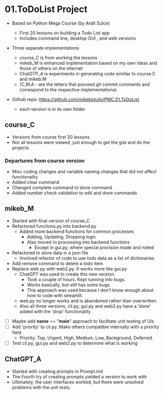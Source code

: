 # 01.ToDoList Project
- Based on Python Mega Course (by Ardit Sulce)
  - First 20 lessons on building a Todo List app
  - Includes command line, desktop GUI , and web versions
 
- Three separate implementations 
  - course_C is from working the lessons
  - mikeb_M is enhanced implementation based on my own ideas and those of others on the internet
  - ChatGTP_A is experiments in generating code similiar to course.C and mikeb.M
  - (C,M,A - are the letters that proceed git commit comments and correspond to the respective implementations)

- Github repo: https://github.com/mikebstudy/PMC.01.ToDoList
  - each version is in its own folder 

## course_C
- Versions from course first 20 lessons
- Not all lessons were viewed, just enough to get the gist and do the projects
 
### Departures from course version
- Misc coding changes and variable naming changes that did not affect functionality
- Added clear command
- Changed complete command to done command
- Added number check validation to edit and done commands

## mikeb_M

- Started with final version of course_C
- Refactored functions.py into backend.py
  - Added more backend functions for common processes 
    - Adding, Updating, Dropping logic
    - Also moved \n processing into backend functions
      - Except in gui.py, where special provision made and noted
- Refactored to store data in a json file
  - Involved refactor of code to use todo data as a list of dictionaries
- Add remove command to delete a todo item
- Replace web.py with web2.py. It works more like gui.py
  - ChatGPT was used to create this new version. 
    - Took a couple of hours. Kept running into bugs. 
    - Works basically, but still has some bugs
    - This approach was used because I don't know enough about how to code with streamlit.
  - web.py no longer works and is abandoned rather than overwritten
  - Also all three versions, cli.py, gui.py and web2.py have a 'done' added with the 'drop' functionality 
- [ ] Maybe add __name__ == "__main__" approach to facilitate unit testing of UIs 
- [ ] Add 'priority' to cli.py. Make others compatible internally with a priority field
  - Priority: Top, Urgent, High, Medium, Low, Background, Deferred.
- [ ] Test cli.py, gui.py and web2.py to determine what is working

## ChatGPT_A

- Started with creating prompts in Prompt.md
- The Fourth try of creating prompts yielded a version to work with
- Ultimately, the user interfaces worked, but there were unsolved problems with the unit tests. 